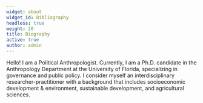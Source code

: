 ```yaml
---
widget: about
widget_id: Bibliography
headless: true
weight: 20
title: Biography
active: true
author: admin
---
```

Hello! I am a Political Anthropologist. Currently, I am a Ph.D. candidate in the Anthropology Department at the University of Florida, specializing in governance and public policy. I consider myself an interdisciplinary researcher-practitioner with a background that includes socioeconomic development & environment, sustainable development, and agricultural sciences.